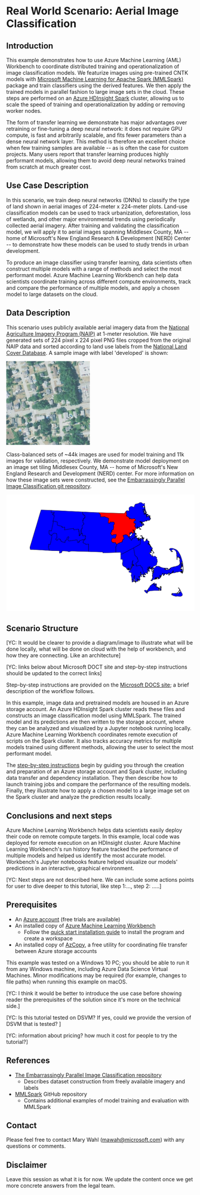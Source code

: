 # Real World Scenario: Aerial Image Classification

## Introduction

This example demonstrates how to use Azure Machine Learning (AML) Workbench to coordinate distributed training and operationalization of image classification models. We featurize images using pre-trained CNTK models with [Microsoft Machine Learning for Apache Spark (MMLSpark)](https://github.com/Azure/mmlspark) package and train classifiers using the derived features. We then apply the trained models in parallel fashion to large image sets in the cloud. These steps are performed on an [Azure HDInsight Spark](https://azure.microsoft.com/en-us/services/hdinsight/apache-spark/) cluster, allowing us to scale the speed of training and operationalization by adding or removing worker nodes.

The form of transfer learning we demonstrate has major advantages over retraining or fine-tuning a deep neural network: it does not require GPU compute, is fast and arbitrarily scalable, and fits fewer parameters than a dense neural network layer. This method is therefore an excellent choice when few training samples are available -- as is often the case for custom projects. Many users report that transfer learning produces highly performant models, allowing them to avoid deep neural networks trained from scratch at much greater cost.

## Use Case Description

In this scenario, we train deep neural networks (DNNs) to classify the type of land shown in aerial images of 224-meter x 224-meter plots. Land-use classification models can be used to track urbanization, deforestation, loss of wetlands, and other major environmental trends using periodically collected aerial imagery. After training and validating the classification model, we will apply it to aerial images spanning Middlesex County, MA -- home of Microsoft's New England Research & Development (NERD) Center -- to demonstrate how these models can be used to study trends in urban development.

To produce an image classifier using transfer learning, data scientists often construct multiple models with a range of methods and select the most performant model. Azure Machine Learning Workbench can help data scientists coordinate training across different compute environments, track and compare the performance of multiple models, and apply a chosen model to large datasets on the cloud.

## Data Description

This scenario uses publicly available aerial imagery data from the [National Agriculture Imagery Program (NAIP)](https://www.fsa.usda.gov/programs-and-services/aerial-photography/imagery-programs/naip-imagery/) at 1-meter resolution. We have generated sets of 224 pixel x 224 pixel PNG files cropped from the original NAIP data and sorted according to land use labels from the [National Land Cover Database](https://www.mrlc.gov/nlcd2011.php). A sample image with label 'developed' is shown:

![A sample tile of developed land](Images/sample_tile_developed.png)

Class-balanced sets of ~44k images are used for model training and 11k images for validation, respectively. We demonstrate model deployment on an image set tiling Middlesex County, MA -- home of Microsoft's New England Research and Development (NERD) center. For more information on how these image sets were constructed, see the [Embarrassingly Parallel Image Classification git repository](https://github.com/Azure/Embarrassingly-Parallel-Image-Classification).

![Location of Middlesex County, Massachusetts](Images/middlesex_ma.png)

## Scenario Structure

[YC: It would be clearer to provide a diagram/image to illustrate what will be done locally, what will be done on cloud with the help of workbench, and how they are connecting. Like an architecture]

[YC: links below about Microsoft DOCT site and step-by-step instructions should be updated to the correct links]

Step-by-step instructions are provided on the [Microsoft DOCS site](https://github.com/MicrosoftDocs/azure-docs-pr/tree/release-ignite-aml-v2/articles/machine-learning/); a brief description of the workflow follows.

In this example, image data and pretrained models are housed in an Azure storage account. An Azure HDInsight Spark cluster reads these files and constructs an image classification model using MMLSpark. The trained model and its predictions are then written to the storage account, where they can be analyzed and visualized by a Jupyter notebook running locally. Azure Machine Learning Workbench coordinates remote execution of scripts on the Spark cluster. It also tracks accuracy metrics for multiple models trained using different methods, allowing the user to select the most performant model.

The [step-by-step instructions](https://github.com/MicrosoftDocs/azure-docs-pr/tree/release-ignite-aml-v2/articles/machine-learning/) begin by guiding you through the creation and preparation of an Azure storage account and Spark cluster, including data transfer and dependency installation. They then describe how to launch training jobs and compare the performance of the resulting models. Finally, they illustrate how to apply a chosen model to a large image set on the Spark cluster and analyze the prediction results locally.


## Conclusions and next steps

Azure Machine Learning Workbench helps data scientists easily deploy their code on remote compute targets. In this example, local code was deployed for remote execution on an HDInsight cluster. Azure Machine Learning Workbench's run history feature tracked the performance of multiple models and helped us identify the most accurate model. Workbench's Jupyter notebooks feature helped visualize our models' predictions in an interactive, graphical environment.

[YC: Next steps are not described here. We can include some actions points for user to dive deeper to this tutorial, like step 1:..., step 2: .....]

## Prerequisites

- An [Azure account](https://azure.microsoft.com/en-us/free/) (free trials are available)
- An installed copy of [Azure Machine Learning Workbench](./overview-what-is-azure-ml.md)
    - Follow the [quick start installation guide](./quick-start-installation.md) to install the program and create a workspace
- An installed copy of [AzCopy](https://docs.microsoft.com/en-us/azure/storage/common/storage-use-azcopy), a free utility for coordinating file transfer between Azure storage accounts

This example was tested on a Windows 10 PC; you should be able to run it from any Windows machine, including Azure Data Science Virtual Machines. Minor modifications may be required (for example, changes to file paths) when running this example on macOS.

[YC: I think it would be better to introduce the use case before showing reader the prerequisites of the solution since it's more on the technical side.]

[YC: Is this tutorial tested on DSVM? If yes, could we provide the version of DSVM that is tested? ]

[YC: information about pricing? how much it cost for people to try the tutorial?]


## References

- [The Embarrassingly Parallel Image Classification repository](https://github.com/Azure/Embarrassingly-Parallel-Image-Classification)
   - Describes dataset construction from freely available imagery and labels
- [MMLSpark](https://github.com/Azure/mmlspark) GitHub repository
   - Contains additional examples of model training and evaluation with MMLSpark


## Contact

Please feel free to contact Mary Wahl ([mawah@microsoft.com](mailto:mawah@microsoft.com)) with any questions or comments.


## Disclaimer

Leave this session as what it is for now. We update the content once we get more concrete answers from the legal team.
